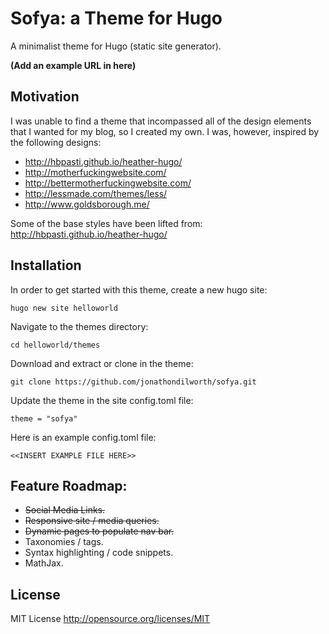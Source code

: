 # Sofya: a Theme for Hugo

A minimalist theme for Hugo (static site generator).

**(Add an example URL in here)**

## Motivation

I was unable to find a theme that incompassed all of the design elements that I wanted for my blog, so I created my own. I was, however, inspired by the following designs:

* http://hbpasti.github.io/heather-hugo/
* http://motherfuckingwebsite.com/
* http://bettermotherfuckingwebsite.com/
* http://lessmade.com/themes/less/
* http://www.goldsborough.me/

Some of the base styles have been lifted from: http://hbpasti.github.io/heather-hugo/

## Installation

In order to get started with this theme, create a new hugo site:

  ```
  hugo new site helloworld
  ```

Navigate to the themes directory:

  ```
  cd helloworld/themes
  ```

Download and extract or clone in the theme:

  ```
  git clone https://github.com/jonathondilworth/sofya.git
  ```

Update the theme in the site config.toml file:

  ```
  theme = "sofya"
  ```

Here is an example config.toml file:

  ```
  <<INSERT EXAMPLE FILE HERE>>
  ```

## Feature Roadmap:
* ~~Social Media Links.~~
* ~~Responsive site / media queries.~~
* ~~Dynamic pages to populate nav bar.~~
* Taxonomies / tags.
* Syntax highlighting / code snippets.
* MathJax.

## License

MIT License http://opensource.org/licenses/MIT